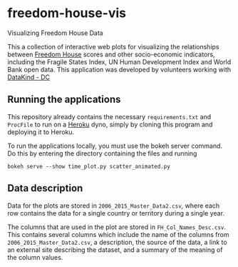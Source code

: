 # freedom-house-vis
Visualizing Freedom House Data

This a collection of interactive web plots for visualizing the relationships between [Freedom House](https://freedomhouse.org/) scores and other socio-economic indicators, including the Fragile States Index, UN Human Development Index and World Bank open data. This application was developed by volunteers working with [DataKind - DC](http://www.datakind.org/chapters/datakind-dc)

## Running the applications
This repository already contains the necessary `requirements.txt` and `ProcFile` to run on a [Heroku](https://heroku.com) dyno, simply by cloning this program and deploying it to Heroku. 

To run the applications locally, you must use the bokeh server command. Do this by entering the directory containing the files and running

```bokeh serve --show time_plot.py scatter_animated.py```

## Data description
Data for the plots are stored in `2006_2015_Master_Data2.csv`, where each row contains the data for a single country or
territory during a single year.

The columns that are used in the plot are stored in `FH_Col_Names_Desc.csv`. This contains several columns which include
the name of the columns from `2006_2015_Master_Data2.csv`, a description, the source of the data, a link to an external
site describing the dataset, and a summary of the meaning of the column values.
